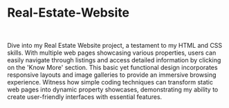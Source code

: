 # Real-Estate-Website

﻿

Dive into my Real Estate Website project, a testament to my HTML and CSS skills. With multiple web pages showcasing various properties, users can easily navigate through listings and access detailed information by clicking on the 'Know More' section. This basic yet functional design incorporates responsive layouts and image galleries to provide an immersive browsing experience. Witness how simple coding techniques can transform static web pages into dynamic property showcases, demonstrating my ability to create user-friendly interfaces with essential features.
